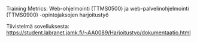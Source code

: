 Training Metrics: 
Web-ohjelmointi (TTMS0500) ja web-palvelinohjelmointi (TTMS0900) -opintojaksojen harjoitustyö

Tiivistelmä sovelluksesta:
https://student.labranet.jamk.fi/~AA0089/Harjoitustyo/dokumentaatio.html

